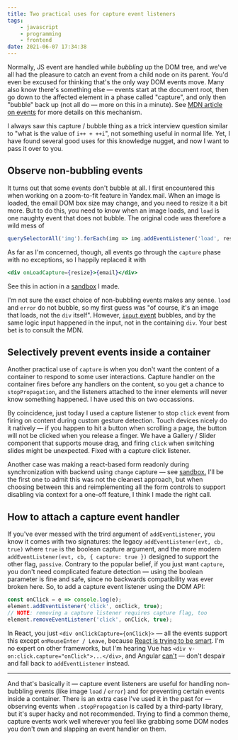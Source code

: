 ```yaml
---
title: Two practical uses for capture event listeners
tags:
    - javascript
    - programming
    - frontend
date: 2021-06-07 17:34:38
---
```


Normally, JS event are handled while _bubbling_ up the DOM tree, and we've all had the pleasure to catch an event from a child node on its parent. You'd even be excused for thinking that's the only way DOM events move. Many also know there's something else — events start at the document root, then go down to the affected element in a phase called "capture", and only then "bubble" back up (not all do — more on this in a minute). See [MDN article on events](https://developer.mozilla.org/en-US/docs/Learn/JavaScript/Building_blocks/Events#event_bubbling_and_capture) for more details on this mechanism.

I always saw this capture / bubble thing as a trick interview question similar to "what is the value of `i++ + ++i`", not something useful in normal life. Yet, I have found several good uses for this knowledge nugget, and now I want to pass it over to you.

## Observe non-bubbling events

It turns out that some events don't bubble at all. I first encountered this when working on a zoom-to-fit feature in Yandex.mail. When an image is loaded, the email DOM box size may change, and you need to resize it a bit more. But to do this, you need to know when an image loads, and `load` is one naughty event that does not bubble. The original code was therefore a wild mess of

```js
querySelectorAll('img').forEach(img => img.addEventListener('load', resize))
```

As far as I'm concerned, though, all events go through the `capture` phase with no exceptions, so I happily replaced it with

```jsx
<div onLoadCapture={resize}>{email}</div>
```

See this in action in a [sandbox](https://codesandbox.io/s/img-load-capture-382m0) I made.

I'm not sure the exact choice of non-bubbling events makes any sense. `load` and `error` do not bubble, so my first guess was "of course, it's an image that loads, not the `div` itself". However, [`input` event](https://developer.mozilla.org/en-US/docs/Web/API/HTMLElement/input_event) bubbles, and by the same logic input happened in the input, not in the containing `div`. Your best bet is to consult the MDN.

## Selectively prevent events inside a container

Another practical use of `capture` is when you don't want the content of a container to respond to some user interactions. Capture handler on the container fires before any handlers on the content, so you get a chance to `stopPropagation`, and the listeners attached to the inner elements will never know something happened. I have used this on two occassions.

By coincidence, just today I used a capture listener to stop `click` event from firing on content during custom gesture detection. Touch devices nicely do it natively — if you happen to hit a button when scrolling a page, the button will not be clicked when you release a finger. We have a Gallery / Slider component that supports mouse drag, and firing `click` when switching slides might be unexpected. Fixed with a capture click listener.

Another case was making a react-based form readonly during synchronization with backend using `change` capture — see [sandbox.](https://codesandbox.io/s/react-prevent-change-gtdzu) I'll be the first one to admit this was not the cleanest approach, but when choosing between this and reimplementing all the form controls to support disabling via context for a one-off feature, I think I made the right call.

## How to attach a capture event handler

If you've ever messed with the trird argument of `addEventListener`, you know it comes with two signatures: the legacy `addEventListener(evt, cb, true)` where `true` is the boolean capture argument, and the more modern `addEventListener(evt, cb, { capture: true })` designed to support the other flag, `passive`. Contrary to the popular belief, if you just want `capture`, you don't need complicated feature detection — using the boolean parameter is fine and safe, since no backwards compatibility was ever broken here. So, to add a capture event listener using the DOM API:

```js
const onClick = e => console.log(e);
element.addEventListener('click', onClick, true);
// NOTE: removing a capture listener requires capture flag, too
element.removeEventListener('click', onClick, true);
```

In React, you just `<div onClickCapture={onClick}>` — all the events support this except `onMouseEnter / Leave`, because [React is trying to be smart](https://reactjs.org/docs/events.html#mouse-events). I'm no expert on other frameworks, but I'm hearing Vue has `<div v-on:click.capture="onClick">...</div>`, and Angular [can't](https://github.com/angular/angular/issues/11200) — don't despair and fall back to `addEventListener` instead.

---

And that's basically it — capture event listeners are useful for handling non-bubbling events (like image `load` / `error`) and for preventing certain events inside a container. There is an extra case I've used it in the past for — observing events when `.stopPropagation` is called by a third-party library, but it's super hacky and not recommended. Trying to find a common theme, capture events work well wherever you feel like grabbing some DOM nodes you don't own and slapping an event handler on them.
